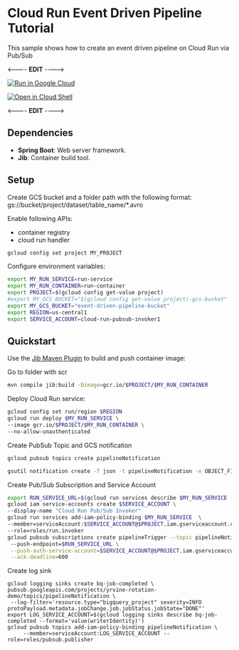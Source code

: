 # Cloud Run Event Driven Pipeline Tutorial

This sample shows how to create an event driven pipeline on Cloud Run via Pub/Sub

<---- **EDIT** ---->

[![Run in Google Cloud][run_img]][run_link]

[run_img]: https://storage.googleapis.com/cloudrun/button.svg
[run_link]: https://deploy.cloud.run/?git_repo=https://github.com/yrvine-g/event-driven-pipeline&dir=pipeline/pubsub
[![Open in Cloud Shell](https://gstatic.com/cloudssh/images/open-btn.png)](https://ssh.cloud.google.com/cloudshell/open?cloudshell_git_repo=https://github.com/yrvine-g/event-driven-pipeline&cloudshell_tutorial=pipeline/pubsub/README.md)

<---- **EDIT** ---->


## Dependencies

* **Spring Boot**: Web server framework.
* **Jib**: Container build tool.

## Setup
Create  GCS bucket and a folder path with the following format:
gs://bucket/project/dataset/table_name/*.avro

Enable following APIs: 
* container registry 
* cloud run handler

```sh
gcloud config set project MY_PROJECT
```

Configure environment variables:

```sh
export MY_RUN_SERVICE=run-service
export MY_RUN_CONTAINER=run-container
export PROJECT=$(gcloud config get-value project)
#export MY_GCS_BUCKET="$(gcloud config get-value project)-gcs-bucket"
export MY_GCS_BUCKET="event-driven-pipeline-bucket"
export REGION=us-central1
export SERVICE_ACCOUNT=cloud-run-pubsub-invoker1
```

## Quickstart

Use the [Jib Maven Plugin](https://github.com/GoogleContainerTools/jib/tree/master/jib-maven-plugin) to build and push container image:

Go to folder with scr

```sh
mvn compile jib:build -Dimage=gcr.io/$PROJECT/$MY_RUN_CONTAINER
```

Deploy Cloud Run service:
```sh
gcloud config set run/region $REGION
gcloud run deploy $MY_RUN_SERVICE \
--image gcr.io/$PROJECT/$MY_RUN_CONTAINER \
--no-allow-unauthenticated
```


Create PubSub Topic and GCS notification
```sh
gcloud pubsub topics create pipelineNotification

gsutil notification create -f json -t pipelineNotification -e OBJECT_FINALIZE gs://"$MY_GCS_BUCKET"
```


Create Pub/Sub Subscription and Service Account
```sh
export RUN_SERVICE_URL=$(gcloud run services describe $MY_RUN_SERVICE --format='value(status.url)')
gcloud iam service-accounts create $SERVICE_ACCOUNT \
--display-name "Cloud Run Pub/Sub Invoker"
gcloud run services add-iam-policy-binding $MY_RUN_SERVICE  \ 
--member=serviceAccount:$SERVICE_ACCOUNT@$PROJECT.iam.gserviceaccount.com \
--role=roles/run.invoker
gcloud pubsub subscriptions create pipelineTrigger --topic pipelineNotification \  
 --push-endpoint=$RUN_SERVICE_URL \
 --push-auth-service-account=$SERVICE_ACCOUNT@$PROJECT.iam.gserviceaccount.com \
 --ack-deadline=600
```


Create log sink
```shell
gcloud logging sinks create bq-job-completed \
pubsub.googleapis.com/projects/yrvine-rotation-demo/topics/pipelineNotification \
 --log-filter='resource.type="bigquery_project" severity=INFO protoPayload.metadata.jobChange.job.jobStatus.jobState="DONE"'
export LOG_SERVICE_ACCOUNT=$(gcloud logging sinks describe bq-job-completed --format='value(writerIdentity)')
gcloud pubsub topics add-iam-policy-binding pipelineNotification \
     --member=serviceAccount:LOG_SERVICE_ACCOUNT --role=roles/pubsub.publisher 
```
